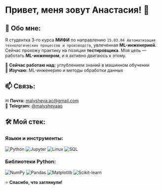 # Привет, меня зовут Анастасия! 👋

## 🚀 Обо мне:
Я студентка 3-го курса **МИФИ** по направлению `15.03.04 Автоматизация технологических процессов и производств`, увлеченная **ML-инженерией**. Сейчас прохожу практику на позиции **тестировщика**. Моя цель — работать **ML-инженером**, и я активно двигаюсь к этому.  

🔹 **Сейчас работаю над:** углублением знаний в машинном обучении  
🔹 **Изучаю:** ML-инженерию и методы обработки данных   

## 📫 Связь:
✉ **Почта:** [malysheva.ac@gmail.com](mailto:malysheva.ac@gmail.com)  
💬 **Telegram:** [@malyshevaao](https://t.me/malyshevaao) 

## 🛠️ Мой стек:

### Языки и инструменты:  
![Python](https://img.shields.io/badge/Python-3776AB?style=flat&logo=python&logoColor=white)
![Jupyter](https://img.shields.io/badge/Jupyter-F37626?style=flat&logo=jupyter&logoColor=white)
![Linux](https://img.shields.io/badge/Linux-FCC624?style=flat&logo=linux&logoColor=black)
![SQL](https://img.shields.io/badge/SQL-4479A1?style=flat&logo=postgresql&logoColor=white)

### Библиотеки Python:  
![NumPy](https://img.shields.io/badge/NumPy-013243?style=flat&logo=numpy&logoColor=white)
![Pandas](https://img.shields.io/badge/Pandas-150458?style=flat&logo=pandas&logoColor=white)
![Matplotlib](https://img.shields.io/badge/Matplotlib-11557C?style=flat&logo=matplotlib&logoColor=white)
![Scikit-learn](https://img.shields.io/badge/scikit--learn-F7931E?style=flat&logo=scikit-learn&logoColor=white)

⭐ **Спасибо, что заглянули!**  
